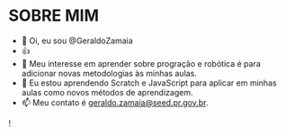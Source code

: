# SOBRE MIM
- 👋 Oi, eu sou @GeraldoZamaia
- :+1:
- 👀 Meu interesse em aprender sobre progração e robótica é para adicionar novas metodologias às minhas aulas.
- 💞️ Eu estou aprendendo Scratch e JavaScript para aplicar em minhas aulas como novos métodos de aprendizagem.
- 📫 Meu contato é geraldo.zamaia@seed.pr.gov.br.
<!---
Geraldozamaia/Geraldozamaia is a ✨ special ✨ repository because its `README.md` (this file) appears on your GitHub profile.
You can click the Preview link to take a look at your changes.
--->
  
  ! [](https://img.shields.io/badge/GitHub-100000?style=for-the-badge&logo=github&logoColor=white)
  
